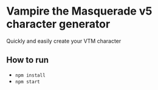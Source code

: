 # Vampire the Masquerade v5 character generator
Quickly and easily create your VTM character


## How to run
* `npm install`
* `npm start`